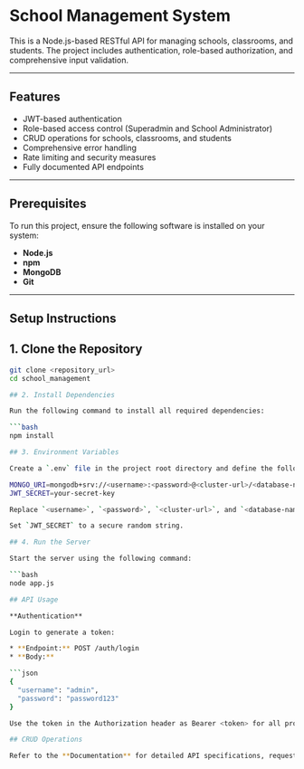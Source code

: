 # School Management System

This is a Node.js-based RESTful API for managing schools, classrooms, and students. The project includes authentication, role-based authorization, and comprehensive input validation.

---

## Features

- JWT-based authentication
- Role-based access control (Superadmin and School Administrator)
- CRUD operations for schools, classrooms, and students
- Comprehensive error handling
- Rate limiting and security measures
- Fully documented API endpoints

---

## Prerequisites

To run this project, ensure the following software is installed on your system:

- **Node.js**
- **npm**
- **MongoDB**
- **Git**

---

## Setup Instructions

## 1. Clone the Repository

````bash
git clone <repository_url>
cd school_management

## 2. Install Dependencies

Run the following command to install all required dependencies:

```bash
npm install

## 3. Environment Variables

Create a `.env` file in the project root directory and define the following environment variables:

MONGO_URI=mongodb+srv://<username>:<password>@<cluster-url>/<database-name>
JWT_SECRET=your-secret-key

Replace `<username>`, `<password>`, `<cluster-url>`, and `<database-name>` with your MongoDB cluster details.

Set `JWT_SECRET` to a secure random string.

## 4. Run the Server

Start the server using the following command:

```bash
node app.js

## API Usage

**Authentication**

Login to generate a token:

* **Endpoint:** POST /auth/login
* **Body:**

```json
{
  "username": "admin",
  "password": "password123"
}

Use the token in the Authorization header as Bearer <token> for all protected routes.

## CRUD Operations

Refer to the **Documentation** for detailed API specifications, request/response formats, and example requests.
````
